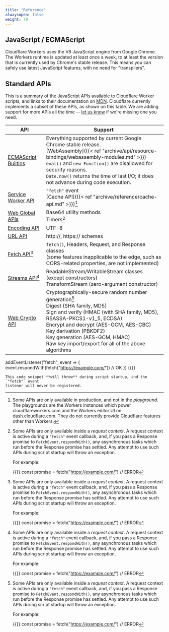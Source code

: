 ```yaml
---
title: "Reference"
alwaysopen: false
weight: 70
---
```


## JavaScript / ECMAScript

Cloudflare Workers uses the V8 JavaScript engine from Google Chrome. The Workers runtime is updated at least once a week, to at least the version that is currently used by Chrome's stable release. This means you can safely use latest JavaScript features, with no need for "transpilers".

## Standard APIs

This is a summary of the JavaScript APIs available to Cloudflare Worker scripts, and links to their
documentation on [MDN](https://developer.mozilla.org/). Cloudflare currently implements a
subset of these APIs, as shown on this table. We are adding support for more APIs all the
time -- [let us know](https://community.cloudflare.com/c/developers/workers) if we're missing one
you need.

| API                                                                                      | Support                                                                                                                                                                                                                                                                                                                                             |
| ---------------------------------------------------------------------------------------- | --------------------------------------------------------------------------------------------------------------------------------------------------------------------------------------------------------------------------------------------------------------------------------------------------------------------------------------------------- |
| [ECMAScript Builtins](https://developer.mozilla.org/en-US/docs/Web/JavaScript/Reference) | Everything supported by current Google Chrome stable release. <br> [WebAssembly]({{< ref "archive/api/resource-bindings/webassembly-modules.md" >}}) <br> `eval()` and `new Function()` are disallowed for security reasons. <br> `Date.now()` returns the time of last I/O; it does not advance during code execution.                             |
| [Service Worker API](https://developer.mozilla.org/docs/Web/API/Service_Worker_API)      | `"fetch"` event <br> [Cache API]({{< ref "archive/reference/cache-api.md" >}})[^no-playground]                                                                                                                                                                                                                                                      |
| [Web Global APIs](https://developer.mozilla.org/docs/Web/API/WindowOrWorkerGlobalScope)  | Base64 utility methods <br> Timers[^request-ctx]                                                                                                                                                                                                                                                                                                    |
| [Encoding API](https://developer.mozilla.org/docs/Web/API/Encoding_API)                  | UTF-8                                                                                                                                                                                                                                                                                                                                               |
| [URL API](https://developer.mozilla.org/docs/Web/API/URL)                                | http://, https:// schemes                                                                                                                                                                                                                                                                                                                           |
| [Fetch API](https://developer.mozilla.org/docs/Web/API/Fetch_API)[^request-ctx]          | `fetch()`, Headers, Request, and Response classes <br> (some features inapplicable to the edge, such as CORS-related properties, are not implemented)                                                                                                                                                                                               |
| [Streams API](https://developer.mozilla.org/docs/Web/API/Streams_API)[^request-ctx]      | ReadableStream/WritableStream classes (except constructors) <br> TransformStream (zero-argument constructor)                                                                                                                                                                                                                                        |
| [Web Crypto API](https://developer.mozilla.org/docs/Web/API/Web_Crypto_API)              | Cryptographically-secure random number generation[^request-ctx] <br> Digest (SHA family, MD5) <br> Sign and verify (HMAC (with SHA family, MD5), RSASSA-PKCS1-v1\_5, ECDSA) <br> Encrypt and decrypt (AES-GCM, AES-CBC) <br> Key derivation (PBKDF2) <br> Key generation (AES-GCM, HMAC) <br> Raw key import/export for all of the above algorithms |

[^request-ctx]: Some APIs are only available inside a *request context*. A request
    context is active during a `"fetch"` event callback, and, if you pass a Response promise to
    `FetchEvent.respondWith()`, any asynchronous tasks which run before the Response promise has
    settled. Any attempt to use such APIs during script startup will throw an exception.

    For example:

    {{<highlight javascript>}}
const promise = fetch("https://example.com/")       // ERROR

addEventListener("fetch", event => {
  event.respondWith(fetch("https://example.com/"))  // OK
})
{{</highlight>}}

    This code snippet **will throw** during script startup, and the `"fetch"` event
    listener will never be registered.

[^no-playground]: Some APIs are only available in production, and not in the *playground*.
    The playgrounds are the Workers instances which power cloudflareworkers.com and the
    Workers editor UI on dash.cloudflare.com. They do not currently provide Cloudflare features
    other than Workers.
